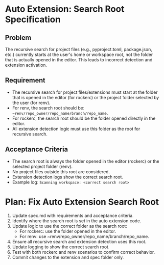 # Auto Extension: Search Root Specification

## Problem
The recursive search for project files (e.g., pyproject.toml, package.json, etc.) currently starts at the user's home or workspace root, not the folder that is actually opened in the editor. This leads to incorrect detection and extension activation.

## Requirement
- The recursive search for project files/extensions must start at the folder that is opened in the editor (for rockerc) or the project folder selected by the user (for renv).
- For renv, the search root should be: `~renv/repo_owner/repo_name/branch/repo_name`.
- For rockerc, the search root should be the folder opened directly in the editor.
- All extension detection logic must use this folder as the root for recursive search.

## Acceptance Criteria
- The search root is always the folder opened in the editor (rockerc) or the selected project folder (renv).
- No project files outside this root are considered.
- Extension detection logs show the correct search root.
- Example log: `Scanning workspace: <correct search root>`

# Plan: Fix Auto Extension Search Root

1. Update spec.md with requirements and acceptance criteria.
2. Identify where the search root is set in the auto extension code.
3. Update logic to use the correct folder as the search root:
   - For rockerc: use the folder opened in the editor.
   - For renv: use ~renv/repo_owner/repo_name/branch/repo_name.
4. Ensure all recursive search and extension detection uses this root.
5. Update logging to show the correct search root.
6. Test with both rockerc and renv scenarios to confirm correct behavior.
7. Commit changes to the extension and spec folder only.
